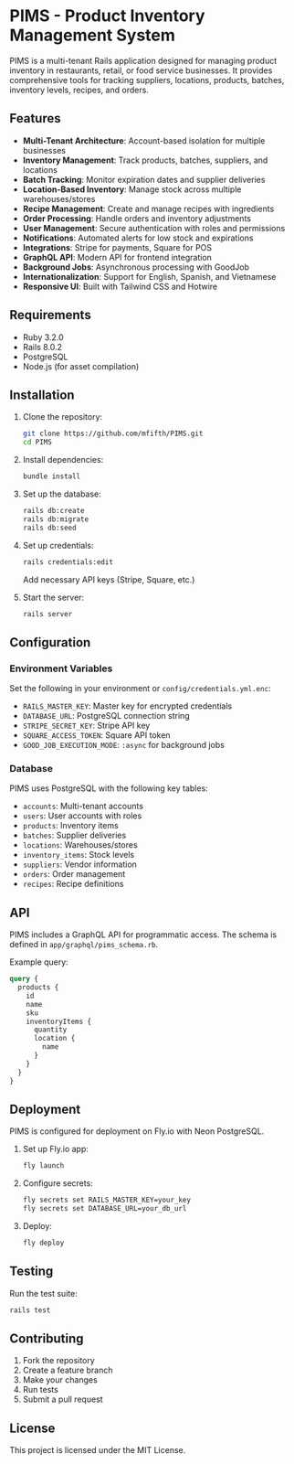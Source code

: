 # PIMS - Product Inventory Management System

PIMS is a multi-tenant Rails application designed for managing product inventory in restaurants, retail, or food service businesses. It provides comprehensive tools for tracking suppliers, locations, products, batches, inventory levels, recipes, and orders.

## Features

- **Multi-Tenant Architecture**: Account-based isolation for multiple businesses
- **Inventory Management**: Track products, batches, suppliers, and locations
- **Batch Tracking**: Monitor expiration dates and supplier deliveries
- **Location-Based Inventory**: Manage stock across multiple warehouses/stores
- **Recipe Management**: Create and manage recipes with ingredients
- **Order Processing**: Handle orders and inventory adjustments
- **User Management**: Secure authentication with roles and permissions
- **Notifications**: Automated alerts for low stock and expirations
- **Integrations**: Stripe for payments, Square for POS
- **GraphQL API**: Modern API for frontend integration
- **Background Jobs**: Asynchronous processing with GoodJob
- **Internationalization**: Support for English, Spanish, and Vietnamese
- **Responsive UI**: Built with Tailwind CSS and Hotwire

## Requirements

- Ruby 3.2.0
- Rails 8.0.2
- PostgreSQL
- Node.js (for asset compilation)

## Installation

1. Clone the repository:
   ```bash
   git clone https://github.com/mfifth/PIMS.git
   cd PIMS
   ```

2. Install dependencies:
   ```bash
   bundle install
   ```

3. Set up the database:
   ```bash
   rails db:create
   rails db:migrate
   rails db:seed
   ```

4. Set up credentials:
   ```bash
   rails credentials:edit
   ```
   Add necessary API keys (Stripe, Square, etc.)

5. Start the server:
   ```bash
   rails server
   ```

## Configuration

### Environment Variables

Set the following in your environment or `config/credentials.yml.enc`:

- `RAILS_MASTER_KEY`: Master key for encrypted credentials
- `DATABASE_URL`: PostgreSQL connection string
- `STRIPE_SECRET_KEY`: Stripe API key
- `SQUARE_ACCESS_TOKEN`: Square API token
- `GOOD_JOB_EXECUTION_MODE`: `:async` for background jobs

### Database

PIMS uses PostgreSQL with the following key tables:
- `accounts`: Multi-tenant accounts
- `users`: User accounts with roles
- `products`: Inventory items
- `batches`: Supplier deliveries
- `locations`: Warehouses/stores
- `inventory_items`: Stock levels
- `suppliers`: Vendor information
- `orders`: Order management
- `recipes`: Recipe definitions

## API

PIMS includes a GraphQL API for programmatic access. The schema is defined in `app/graphql/pims_schema.rb`.

Example query:
```graphql
query {
  products {
    id
    name
    sku
    inventoryItems {
      quantity
      location {
        name
      }
    }
  }
}
```

## Deployment

PIMS is configured for deployment on Fly.io with Neon PostgreSQL.

1. Set up Fly.io app:
   ```bash
   fly launch
   ```

2. Configure secrets:
   ```bash
   fly secrets set RAILS_MASTER_KEY=your_key
   fly secrets set DATABASE_URL=your_db_url
   ```

3. Deploy:
   ```bash
   fly deploy
   ```

## Testing

Run the test suite:
```bash
rails test
```

## Contributing

1. Fork the repository
2. Create a feature branch
3. Make your changes
4. Run tests
5. Submit a pull request

## License

This project is licensed under the MIT License.
